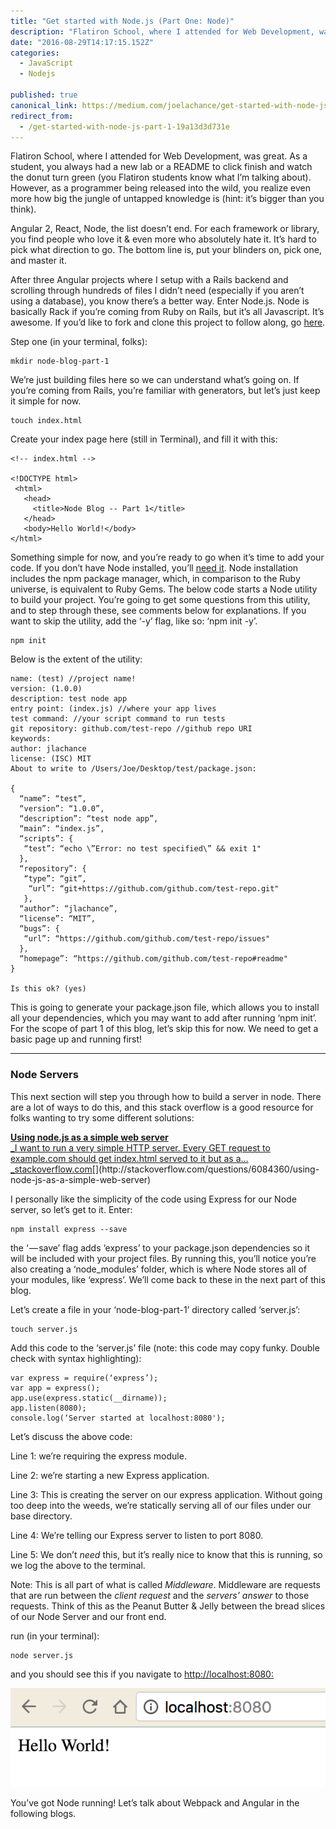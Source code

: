 ```yaml
---
title: "Get started with Node.js (Part One: Node)"
description: "Flatiron School, where I attended for Web Development, was great. As a student, you always had a new lab or a README to click finish and watch the donut turn green (you Flatiron students know what…"
date: "2016-08-29T14:17:15.152Z"
categories: 
  - JavaScript
  - Nodejs

published: true
canonical_link: https://medium.com/joelachance/get-started-with-node-js-part-1-19a13d3d731e
redirect_from:
  - /get-started-with-node-js-part-1-19a13d3d731e
---
```


Flatiron School, where I attended for Web Development, was great. As a student, you always had a new lab or a README to click finish and watch the donut turn green (you Flatiron students know what I’m talking about). However, as a programmer being released into the wild, you realize even more how big the jungle of untapped knowledge is (hint: it’s bigger than you think).

Angular 2, React, Node, the list doesn’t end. For each framework or library, you find people who love it & even more who absolutely hate it. It’s hard to pick what direction to go. The bottom line is, put your blinders on, pick one, and master it.

After three Angular projects where I setup with a Rails backend and scrolling through hundreds of files I didn’t need (especially if you aren’t using a database), you know there’s a better way. Enter Node.js. Node is basically Rack if you’re coming from Ruby on Rails, but it’s all Javascript. It’s awesome. If you’d like to fork and clone this project to follow along, go [here](https://github.com/fiveinfinity/node-blog-part-1).

Step one (in your terminal, folks):

```
mkdir node-blog-part-1
```

We’re just building files here so we can understand what’s going on. If you’re coming from Rails, you’re familiar with generators, but let’s just keep it simple for now.

```
touch index.html
```

Create your index page here (still in Terminal), and fill it with this:

```
<!-- index.html -->

<!DOCTYPE html>
 <html>
   <head>
     <title>Node Blog -- Part 1</title>
   </head>
   <body>Hello World!</body>
</html>
```

Something simple for now, and you’re ready to go when it’s time to add your code. If you don’t have Node installed, you’ll [need it](https://nodejs.org/en/download/). Node installation includes the npm package manager, which, in comparison to the Ruby universe, is equivalent to Ruby Gems. The below code starts a Node utility to build your project. You’re going to get some questions from this utility, and to step through these, see comments below for explanations. If you want to skip the utility, add the ‘-y’ flag, like so: ‘npm init -y’.

```
npm init
```

Below is the extent of the utility:

```
name: (test) //project name!
version: (1.0.0) 
description: test node app 
entry point: (index.js) //where your app lives
test command: //your script command to run tests
git repository: github.com/test-repo //github repo URI
keywords:
author: jlachance
license: (ISC) MIT
About to write to /Users/Joe/Desktop/test/package.json:

{
  “name”: “test”,
  “version”: “1.0.0”,
  “description”: “test node app”,
  “main”: “index.js”,
  “scripts”: {
   “test”: “echo \”Error: no test specified\” && exit 1"
  },
  “repository”: {
   “type”: “git”,
    “url”: “git+https://github.com/github.com/test-repo.git"
   },
  “author”: “jlachance”,
  “license”: “MIT”,
  “bugs”: {
   “url”: “https://github.com/github.com/test-repo/issues"
  },
  “homepage”: “https://github.com/github.com/test-repo#readme"
}

Is this ok? (yes)
```

This is going to generate your package.json file, which allows you to install all your dependencies, which you may want to add after running ‘npm init’. For the scope of part 1 of this blog, let’s skip this for now. We need to get a basic page up and running first!

---

### Node Servers

This next section will step you through how to build a server in node. There are a lot of ways to do this, and this stack overflow is a good resource for folks wanting to try some different solutions:

[**Using node.js as a simple web server**  
_I want to run a very simple HTTP server. Every GET request to example.com should get index.html served to it but as a…_stackoverflow.com](http://stackoverflow.com/questions/6084360/using-node-js-as-a-simple-web-server "http://stackoverflow.com/questions/6084360/using-node-js-as-a-simple-web-server")[](http://stackoverflow.com/questions/6084360/using-node-js-as-a-simple-web-server)

I personally like the simplicity of the code using Express for our Node server, so let’s get to it. Enter:

```
npm install express --save
```

the ‘ — save’ flag adds ‘express’ to your package.json dependencies so it will be included with your project files. By running this, you’ll notice you’re also creating a ‘node\_modules’ folder, which is where Node stores all of your modules, like ‘express’. We’ll come back to these in the next part of this blog.

Let’s create a file in your ‘node-blog-part-1’ directory called ‘server.js’:

```
touch server.js
```

Add this code to the ‘server.js’ file (note: this code may copy funky. Double check with syntax highlighting):

```
var express = require(‘express’);
var app = express(); 
app.use(express.static(__dirname)); 
app.listen(8080); 
console.log(‘Server started at localhost:8080');
```

Let’s discuss the above code:

Line 1: we’re requiring the express module.

Line 2: we’re starting a new Express application.

Line 3: This is creating the server on our express application. Without going too deep into the weeds, we’re statically serving all of our files under our base directory.

Line 4: We’re telling our Express server to listen to port 8080.

Line 5: We don’t _need_ this, but it’s really nice to know that this is running, so we log the above to the terminal.

Note: This is all part of what is called _Middleware_. Middleware are requests that are run between the _client request_ and the _servers’ answer_ to those requests. Think of this as the Peanut Butter & Jelly between the bread slices of our Node Server and our front end.

run (in your terminal):

```
node server.js
```

and you should see this if you navigate to [http://localhost:8080:](http://localhost:8080:)

![](./asset-1.png)

You’ve got Node running! Let’s talk about Webpack and Angular in the following blogs.
